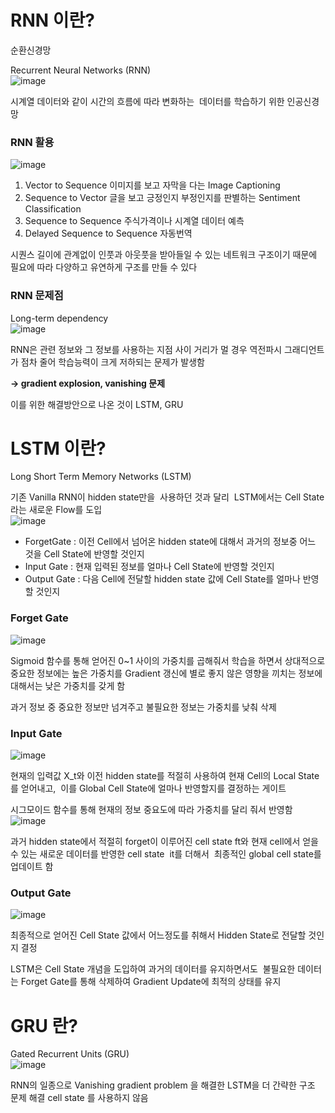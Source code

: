 
# RNN 이란?

순환신경망

Recurrent Neural Networks (RNN)    
![image](https://user-images.githubusercontent.com/81483791/171207770-89d5cad3-d3e6-4807-93ed-6e7e59d8df0c.png)


시계열 데이터와 같이 시간의 흐름에 따라 변화하는 
데이터를 학습하기 위한 인공신경망

### RNN 활용     
![image](https://user-images.githubusercontent.com/81483791/171207841-699b897c-6c3d-49fb-b09d-50c870792280.png)

1. Vector to Sequence 이미지를 보고 자막을 다는 Image Captioning
2. Sequence to Vector
글을 보고 긍정인지 부정인지를 판별하는
Sentiment Classification
3. Sequence to Sequence
주식가격이나 시계열 데이터 예측
4. Delayed Sequence to Sequence
자동번역

시퀀스 길이에 관계없이 인풋과 아웃풋을 받아들일 수 있는 네트워크 구조이기 때문에
필요에 따라 다양하고 유연하게 구조를 만들 수 있다

### RNN 문제점

Long-term dependency     
![image](https://user-images.githubusercontent.com/81483791/171207944-38249c1e-a87c-4cb3-b4ac-893092a7ef31.png)

RNN은 관련 정보와 그 정보를 사용하는 지점 사이 거리가 멀 경우 역전파시 그래디언트가 점차 줄어 학습능력이 크게 저하되는 문제가 발생함

**→  gradient explosion, vanishing 문제**

이를 위한 해결방안으로 나온 것이
LSTM, GRU

# LSTM 이란?

Long Short Term Memory Networks (LSTM)

기존 Vanilla RNN이 hidden state만을 
사용하던 것과 달리
 LSTM에서는 Cell State라는 새로운 Flow를 도입     
![image](https://user-images.githubusercontent.com/81483791/171207984-057616a2-7db8-49c6-822f-ee7af15a4644.png)

- ForgetGate : 이전 Cell에서 넘어온 hidden state에 대해서 과거의 정보중 어느 것을 Cell State에 반영할 것인지
- Input Gate : 현재 입력된 정보를 얼마나 Cell State에 반영할 것인지
- Output Gate : 다음 Cell에 전달할 hidden state 값에 Cell State를 얼마나 반영할 것인지

### Forget Gate     
![image](https://user-images.githubusercontent.com/81483791/171208061-0a07cff4-f400-4de3-9dce-348e75ca4877.png)

Sigmoid 함수를 통해 얻어진 0~1 사이의 가중치를 곱해줘서 
학습을 하면서 상대적으로 중요한 정보에는 높은 가중치를
Gradient 갱신에 별로 좋지 않은 영향을 끼치는 정보에 대해서는 낮은 가중치를 갖게 함

과거 정보 중 중요한 정보만 넘겨주고 불필요한 정보는 가중치를 낮춰 삭제

### Input Gate      
![image](https://user-images.githubusercontent.com/81483791/171208112-2e5e5bf7-3f4e-4d4d-a2d0-14e570146735.png)

현재의 입력값 X_t와 이전 hidden state를 적절히 사용하여 
현재 Cell의 Local State를 얻어내고, 
이를 Global Cell State에 얼마나 반영할지를 결정하는 게이트

시그모이드 함수를 통해 현재의 정보 중요도에 따라 가중치를 달리 줘서 반영함      
![image](https://user-images.githubusercontent.com/81483791/171208179-a0e347b2-f352-43a4-b396-e08969a13a29.png)

과거 hidden state에서 적절히 forget이 이루어진 cell state  ft와
현재 cell에서 얻을 수 있는 새로운 데이터를 반영한 cell state  it를 더해서 
최종적인 global cell state를 업데이트 함

### Output Gate     
![image](https://user-images.githubusercontent.com/81483791/171208224-6b72a57a-4722-436c-ac0f-125508a175df.png)

최종적으로 얻어진 Cell State 값에서 어느정도를 취해서 Hidden State로 전달할 것인지 결정

LSTM은 Cell State 개념을 도입하여 과거의 데이터를 유지하면서도 
불필요한 데이터는 Forget Gate를 통해 삭제하여 Gradient Update에 최적의 상태를 유지

# GRU 란?

Gated Recurrent Units (GRU)      
![image](https://user-images.githubusercontent.com/81483791/171208293-f83a1164-01ef-444a-944a-f9ef441cdb24.png)

RNN의 일종으로  Vanishing gradient problem 을
해결한 LSTM을 더 간략한 구조 문제 해결
cell state 를 사용하지 않음
